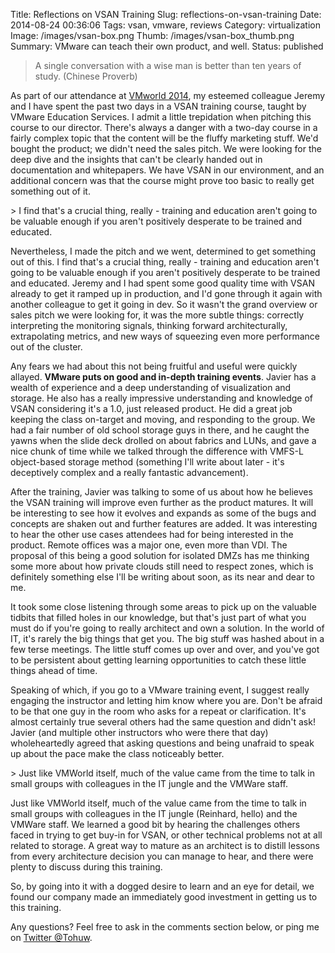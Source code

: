 Title: Reflections on VSAN Training
Slug: reflections-on-vsan-training
Date: 2014-08-24 00:36:06
Tags: vsan, vmware, reviews
Category: virtualization
Image: /images/vsan-box.png
Thumb: /images/vsan-box_thumb.png
Summary: VMware can teach their own product, and well.
Status: published

> A single conversation with a wise man is better than ten years of study.
> (Chinese Proverb)

As part of our attendance at [VMworld 2014](http://vmworld.com), my esteemed colleague Jeremy and I have spent the past two days in a VSAN training course, taught by VMware Education Services. I admit a little trepidation when pitching this course to our director. There's always a danger with a two-day course in a fairly complex topic that the content will be the fluffy marketing stuff. We'd bought the product; we didn't need the sales pitch. We were looking for the deep dive and the insights that can't be clearly handed out in documentation and whitepapers. We have VSAN in our environment, and an additional concern was that the course might prove too basic to really get something out of it.

<aside markdown="1">
> I find that's a crucial thing, really - training and education aren't going to be valuable enough if you aren't positively desperate to be trained and educated.

</aside>

Nevertheless, I made the pitch and we went, determined to get something out of this. I find that's a crucial thing, really - training and education aren't going to be valuable enough if you aren't positively desperate to be trained and educated. Jeremy and I had spent some good quality time with VSAN already to get it ramped up in production, and I'd gone through it again with another colleague to get it going in dev. So it wasn't the grand overview or sales pitch we were looking for, it was the more subtle things: correctly interpreting the monitoring signals, thinking forward architecturally, extrapolating metrics, and new ways of squeezing even more performance out of the cluster.

Any fears we had about this not being fruitful and useful were quickly allayed. **VMware puts on good and in-depth training events**. Javier has a wealth of experience and a deep understanding of visualization and storage. He also has a really impressive understanding and knowledge of VSAN considering it's a 1.0, just released product. He did a great job keeping the class on-target and moving, and responding to the group. We had a fair number of old school storage guys in there, and he caught the yawns when the slide deck drolled on about fabrics and LUNs, and gave a nice chunk of time while we talked through the difference with VMFS-L object-based storage method (something I'll write about later - it's deceptively complex and a really fantastic advancement).

After the training, Javier was talking to some of us about how he believes the VSAN training will improve even further as the product matures. It will be interesting to see how it evolves and expands as some of the bugs and concepts are shaken out and further features are added. It was interesting to hear the other use cases attendees had for being interested in the product. Remote offices was a major one, even more than VDI. The proposal of this being a good solution for isolated DMZs has me thinking some more about how private clouds still need to respect zones, which is definitely something else I'll be writing about soon, as its near and dear to me.

It took some close listening through some areas to pick up on the valuable tidbits that filled holes in our knowledge, but that's just part of what you must do if you're going to really architect and own a solution. In the world of IT, it's rarely the big things that get you. The big stuff was hashed about in a few terse meetings. The little stuff comes up over and over, and you've got to be persistent about getting learning opportunities to catch these little things ahead of time.

Speaking of which, if you go to a VMware training event, I suggest really engaging the instructor and letting him know where you are. Don't be afraid to be that one guy in the room who asks for a repeat or clarification. It's almost certainly true several others had the same question and didn't ask! Javier (and multiple other instructors who were there that day) wholeheartedly agreed that asking questions and being unafraid to speak up about the pace make the class noticeably better.

<aside markdown="1">
> Just like VMWorld itself, much of the value came from the time to talk in small groups with colleagues in the IT jungle and the VMWare staff.

</aside>

Just like VMWorld itself, much of the value came from the time to talk in small groups with colleagues in the IT jungle (Reinhard, hello) and the VMWare staff. We learned a good bit by hearing the challenges others faced in trying to get buy-in for VSAN, or other technical problems not at all related to storage. A great way to mature as an architect is to distill lessons from every architecture decision you can manage to hear, and there were plenty to discuss during this training.

So, by going into it with a dogged desire to learn and an eye for detail, we found our company made an immediately good investment in getting us to this training.

Any questions? Feel free to ask in the comments section below, or ping me on [Twitter @Tohuw](https://twitter.com/tohuw).
